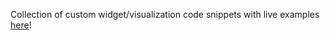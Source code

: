 
Collection of custom widget/visualization code snippets with live examples [here](https://docs.knowi.com/hc/en-us/community/posts/360043544254-Can-I-create-Custom-Widgets-Visualizations-What-are-some-examples-)! 

